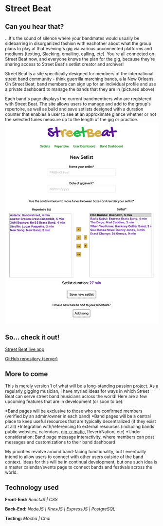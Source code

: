 # Street Beat

## Can you hear that?

...It's the sound of silence where your bandmates would usually be sidebarring in disorganized fashion with eachother about what the group plans to play at that evening's gig via various unconnected platforms 
and mediums (texting, Slacking, emailing, calling, etc). You're all connected on Street Beat now, and everyone knows the plan for the gig, because they're sharing access to Street Beat's setlist creator and archiver!

Street Beat is a site specifically designed for members of the international street band community - think guerrilla marching bands, a la New Orleans. On Street Beat, band members can sign up for an individual profile and use a private dashboard to manage the bands that they are in (pictured above).  

Each band's page displays the current bandmembers who are registered with Street Beat. The site allows users to manage and add to the group's repertoire, as well as build and save setlists designed with a duration counter that enables a user to see at an approximate glance whether or not the selected tunes measure up to the length of the gig or practice.
![Image - Street Beat setlist creator](imgs/createSetlist.png)

## So... check it out!

[Street Beat live app](https://street-beat.now.sh/ "Street Beat")

[GitHub repository (server)](https://github.com/thinkful-ei-iguana/maggie-fs-capstone-server "Street Beat server repo")

## More to come

This is merely version 1 of what will be a long-standing passion project. As a regularly gigging musician, I have myriad ideas for ways in which Street Beat can serve street band musicians across the world! Here are a few upcoming features that are in development (or soon to be):

*Band pages will be exclusive to those who are confirmed members (verified by an admin/owner in each band)
*Band pages will be a central place to keep useful resources that are typically decentralized (if they exist at all)
*Integration with/referencing to external resources (including bands' public websites, calendars, [gig-o-matic](https://gig-o-matic.appspot.com/ "The Gig-o"), ReverbNation, etc)
*Under consideration: Band page message interactivity, where members can post messages and customizations to their band dashboard

My priorities revolve around band-facing functionality, but I eventually intend to allow users to connect with other users outside of the band context. Ideas for this will be in continual development, but one such idea is a master calendar/events page to connect bands and festivals across the world.

## Technology used

**Front-End:** *ReactJS | CSS*

**Back-End:** *NodeJS | KnexJS | ExpressJS | PostgreSQL*

**Testing:** *Mocha | Chai*